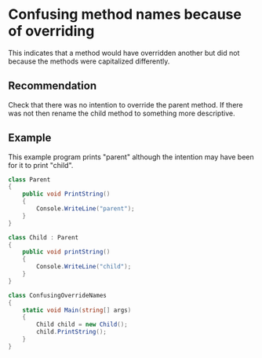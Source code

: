 # Confusing method names because of overriding
This indicates that a method would have overridden another but did not because the methods were capitalized differently.


## Recommendation
Check that there was no intention to override the parent method. If there was not then rename the child method to something more descriptive.


## Example
This example program prints "parent" although the intention may have been for it to print "child".


```csharp
class Parent
{
    public void PrintString()
    {
        Console.WriteLine("parent");
    }
}

class Child : Parent
{
    public void printString()
    {
        Console.WriteLine("child");
    }
}

class ConfusingOverrideNames
{
    static void Main(string[] args)
    {
        Child child = new Child();
        child.PrintString();
    }
}

```
